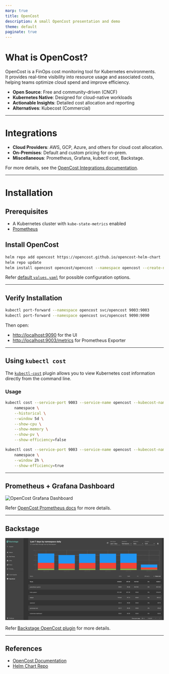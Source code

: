```yaml
---
marp: true
title: OpenCost
description: A small OpenCost presentation and demo
theme: default
paginate: true
---
```


# What is OpenCost?

OpenCost is a FinOps cost monitoring tool for Kubernetes environments.  
It provides real-time visibility into resource usage and associated costs, helping teams optimize cloud spend and improve efficiency.

- **Open Source**: Free and community-driven (CNCF)
- **Kubernetes Native**: Designed for cloud-native workloads
- **Actionable Insights**: Detailed cost allocation and reporting
- **Alternatives**: Kubecost (Commercial)

---

# Integrations

- **Cloud Providers**: AWS, GCP, Azure, and others for cloud cost allocation.
- **On-Premises**: Default and custom pricing for on-prem.
- **Miscellaneous**: Prometheus, Grafana, kubectl cost, Backstage.

For more details, see the [OpenCost Integrations documentation](https://opencost.io/docs/integrations/).

---

# Installation

## Prerequisites

- A Kubernetes cluster with `kube-state-metrics` enabled
- [Prometheus](https://opencost.io/docs/installation/prometheus/)

## Install OpenCost

```sh
helm repo add opencost https://opencost.github.io/opencost-helm-chart
helm repo update
helm install opencost opencost/opencost --namespace opencost --create-namespace -f values.yaml
```

Refer [default `values.yaml`](https://github.com/opencost/opencost-helm-chart/blob/main/charts/opencost/values.yaml) for possible configuration options.

---

## Verify Installation

```sh
kubectl port-forward --namespace opencost svc/opencost 9003:9003
kubectl port-forward --namespace opencost svc/opencost 9090:9090
```

Then open:
- [http://localhost:9090](http://localhost:9090) for the UI
- [http://localhost:9003/metrics](http://localhost:9003/metrics) for Prometheus Exporter

---

## Using `kubectl cost`

The [`kubectl-cost`](https://opencost.io/docs/integrations/kubectl-cost) plugin allows you to view Kubernetes cost information directly from the command line.

### Usage

```sh
kubectl cost --service-port 9003 --service-name opencost --kubecost-namespace opencost --allocation-path /allocation/compute  \
    namespace \
    --historical \
    --window 5d \
    --show-cpu \
    --show-memory \
    --show-pv \
    --show-efficiency=false
```

```sh
kubectl cost --service-port 9003 --service-name opencost --kubecost-namespace opencost --allocation-path /allocation/compute  \
    namespace \
    --window 2h \
    --show-efficiency=true
```

---

## Prometheus + Grafana Dashboard

<img src="https://grafana.com/api/dashboards/8670/images/5480/image" alt="OpenCost Grafana Dashboard" width="300"/>

Refer [OpenCost Prometheus docs](https://opencost.io/docs/integrations/opencost-exporter#dashboard-examples) for more details.

---

## Backstage

<img src="backstage_plugin.png" alt="Backstage screenshot" width="700"/>

Refer [Backstage OpenCost plugin](https://github.com/backstage/community-plugins/blob/main/workspaces/opencost/plugins/opencost/README.md) for more details.

---

## References

- [OpenCost Documentation](https://www.opencost.io/docs/)
- [Helm Chart Repo](https://github.com/opencost/opencost-helm-chart)

